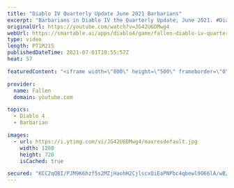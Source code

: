 ```yaml
---
title: "Diablo IV Quarterly Update June 2021 Barbarians"
excerpt: "Barbarians in Diablo IV the Quarterly Update, June 2021. #DiabloIV #Diablo4 #Diablo2 Diablo 4 gameplay, Barbarians, quarterly update for june 2021, classes, ..."
originalUrl: https://youtube.com/watch?v=JG42U6DMwg4
webUrl: https://smartable.ai/apps/diablo4/game/fallen-diablo-iv-quarterly-update-june-2021-barbarians/
type: video
length: PT1M21S
publishedDateTime: 2021-07-01T10:55:57Z
heat: 57

featuredContent: "<iframe width=\"800\" height=\"500\" frameborder=\"0\" src=\"https://www.youtube.com/embed/JG42U6DMwg4\" allow=\"accelerometer; autoplay; encrypted-media; gyroscope; picture-in-picture\" allowfullscreen></iframe>"

provider:
  name: Fallen
  domain: youtube.com

topics:
  - Diablo 4
  - Barbarian

images:
  - url: https://i.ytimg.com/vi/JG42U6DMwg4/maxresdefault.jpg
    width: 1280
    height: 720
    isCached: true

secured: "KCC2qQBI/PJM9K6hzf5s2MZjHaohH2CjlscxQiEaPNPbc4qbewl9O66lA/wB/Vtr9eyC/YC8LxHOEoGZWZs+H29ierNPJjY87z8HjuPPAI1n8OrzTDGEO5BvhbwcOQ2oRERf5nDXaTJrvnQGMAAPxYb/Zti3sqlGSzFGhTxuhNrP199/l5ZImKnUER6r0uUe9x0vOuohVP8+eIosMs8czc44ZTkou8Hm0Q++CNYF8hHOPlM/wslub7+53B+jpILrlqblce0IOomjGcYNf4xqymrat7g9DmRUJUihKpJKO3M5eOVGzI4jofPgpRFBAZ03LXndVYAfr+IEXhIkjlSo4CUyF19gjI0dkND/qagNPkvWJckfawlRSChK1+EU2RI8940jBMZl6sjjTg20kTXS9CXLPJn4lwi5izB315a4q6U=;tIuUAKpW/X+D/pInDB3kYg=="
---
```


